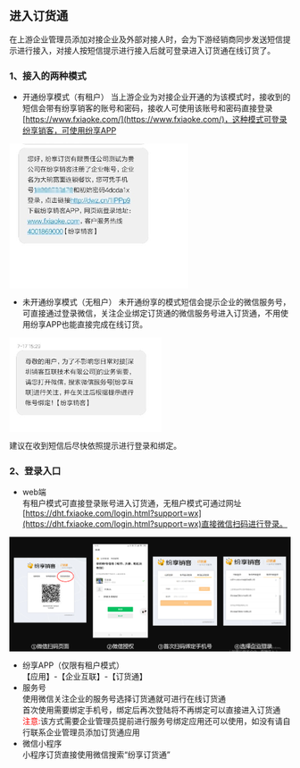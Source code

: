 ## 进入订货通
在上游企业管理员添加对接企业及外部对接人时，会为下游经销商同步发送短信提示进行接入，对接人按短信提示进行接入后就可登录进入订货通在线订货了。

### 1、接入的两种模式
- 开通纷享模式（有租户）
当上游企业为对接企业开通的为该模式时，接收到的短信会带有纷享销客的账号和密码，接收人可使用该账号和密码直接登录[https://www.fxiaoke.com/](https://www.fxiaoke.com/)，这种模式可登录纷享销客，可使用纷享APP

<img src="image/有租户.png"  alt="logo" align=center /> <br/>

- 未开通纷享模式（无租户）
未开通纷享的模式短信会提示企业的微信服务号，可直接通过登录微信，关注企业绑定订货通的微信服务号进入订货通，不用使用纷享APP也能直接完成在线订货。

<img src="image/无租户.png"  alt="logo" align=center /> <br/>

建议在收到短信后尽快依照提示进行登录和绑定。

### 2、登录入口
- web端 </br>
有租户模式可直接登录账号进入订货通，无租户模式可通过网址[https://dht.fxiaoke.com/login.html?support=wx](https://dht.fxiaoke.com/login.html?support=wx)直接微信扫码进行登录。

<img src="image/扫码登录.png"  alt="logo" align=center /> <br/>
- 纷享APP（仅限有租户模式）</br>
【应用】-【企业互联】-【订货通】
- 服务号</br>
使用微信关注企业的服务号选择订货通就可进行在线订货通</br>
首次使用需要绑定手机号，绑定后再次登陆将不再绑定可以直接进入订货通</br>
<font color='red'>注意:</font>该方式需要企业管理员提前进行服务号绑定应用还可以使用，如没有请自行联系企业管理员添加订货通应用
- 微信小程序</br>
小程序订货直接使用微信搜索“纷享订货通”



